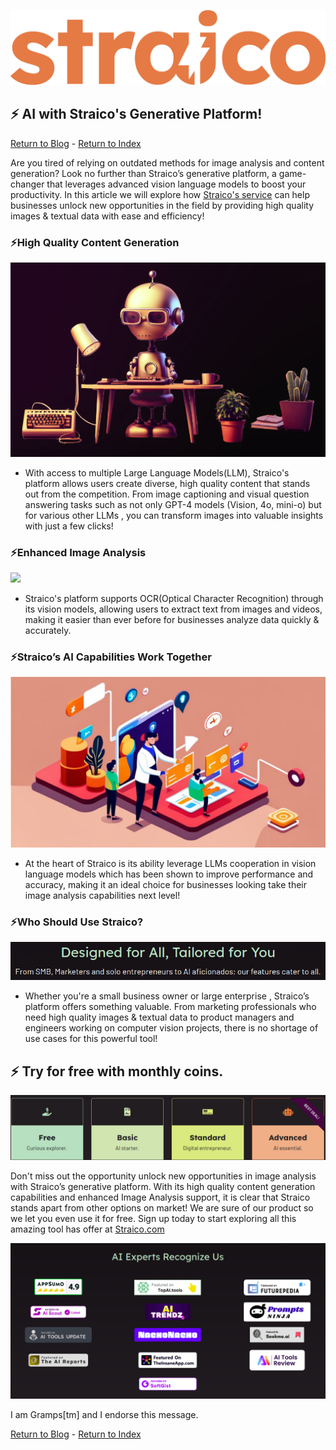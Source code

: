 ![](attachment/114183ca7996409ada1d2c61659b2b23.png)
## ⚡ AI with Straico's Generative Platform!

[Return to Blog](/blog) - [Return to Index](/) 

Are you tired of relying on outdated methods for image analysis and content generation? Look no further than Straico’s generative platform, a game-changer that leverages advanced vision language models to boost your productivity. In this article we will explore how [Straico's service](https://www.straico.com) can help businesses unlock new opportunities in the field by providing high quality images & textual data with ease and efficiency!

### ⚡High Quality Content Generation 

![](attachment/06d4d510beaff94905eb9652089c1e83.png)

- With access to multiple Large Language Models(LLM), Straico's platform allows users create diverse, high quality content that stands out from the competition. From image captioning and visual question answering tasks such as not only GPT-4 models (Vision, 4o, mini-o) but for various other LLMs , you can transform images into valuable insights with just a few clicks!

### ⚡Enhanced Image Analysis

![](attachment/c83ab1ec8f61056d48d999bf98d72849.png)

- Straico's platform supports OCR(Optical Character Recognition) through its vision models, allowing users to extract text from images and videos, making it easier than ever before for businesses analyze data quickly & accurately. 

### ⚡Straico’s AI Capabilities Work Together

![](attachment/aee7ce9936d536b55fd28e20654947e5.png)

- At the heart of Straico is its ability leverage LLMs cooperation in vision language models which has been shown to improve performance and accuracy, making it an ideal choice for businesses looking take their image analysis capabilities next level!

### ⚡Who Should Use Straico?

![](attachment/3e637f806f7da96c6eddab93a71186fe.png) 

- Whether you're a small business owner or large enterprise , Straico’s platform offers something valuable. From marketing professionals who need high quality images & textual data to product managers and engineers working on computer vision projects, there is no shortage of use cases for this powerful tool!

## ⚡ Try for free with monthly coins.

![](attachment/adb521b3889d10b2ec7cb89fabdfcc0e.png)

Don't miss out the opportunity unlock new opportunities in image analysis with Straico’s generative platform. With its high quality content generation capabilities and enhanced Image Analysis support, it is clear that Straico stands apart from other options on market! We are sure of our product so we let you even use it for free. Sign up today to start exploring all this amazing tool has offer at [Straico.com](https://straico.com)

![](attachment/b345afa1ecbce55b80bf6f12526e94cf.png)

I am Gramps[tm] and I endorse this message.

[Return to Blog](/blog) - [Return to Index](/) 
